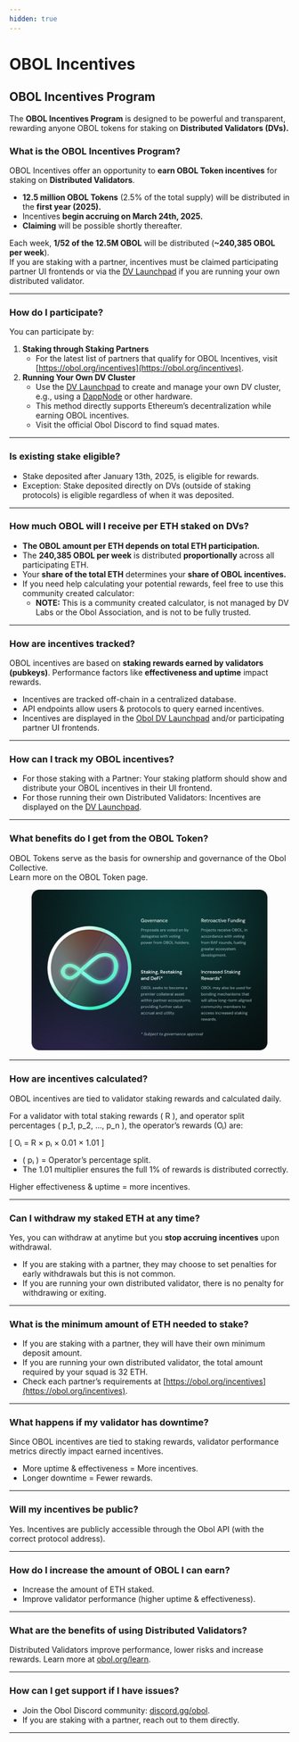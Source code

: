 ```yaml
---
hidden: true
---
```


# OBOL Incentives

## OBOL Incentives Program

The **OBOL Incentives Program** is designed to be powerful and transparent, rewarding anyone OBOL tokens for staking on **Distributed Validators (DVs).**

### What is the OBOL Incentives Program?

OBOL Incentives offer an opportunity to **earn OBOL Token incentives** for staking on **Distributed Validators**.

* **12.5 million OBOL Tokens** (2.5% of the total supply) will be distributed in the **first year (2025).**
* Incentives **begin accruing on March 24th, 2025.**
* **Claiming** will be possible shortly thereafter.

Each week, **1/52 of the 12.5M OBOL** will be distributed (**\~240,385 OBOL per week**).\
If you are staking with a partner, incentives must be claimed participating partner UI frontends or via the [DV Launchpad](https://launchpad.obol.org) if you are running your own distributed validator.

***

### How do I participate?

You can participate by:

1. **Staking through Staking Partners**
   * For the latest list of partners that qualify for OBOL Incentives, visit [https://obol.org/incentives](https://obol.org/incentives).
2. **Running Your Own DV Cluster**
   * Use the [DV Launchpad](https://launchpad.obol.org) to create and manage your own DV cluster, e.g., using a [DappNode](https://dappnode.com/) or other hardware.
   * This method directly supports Ethereum’s decentralization while earning OBOL incentives.
   * Visit the official Obol Discord to find squad mates.

***

### Is existing stake eligible?

* Stake deposited after January 13th, 2025, is eligible for rewards.
* Exception: Stake deposited directly on DVs (outside of staking protocols) is eligible regardless of when it was deposited.

***

### How much OBOL will I receive per ETH staked on DVs?

* **The OBOL amount per ETH depends on total ETH participation.**
* The **240,385 OBOL per week** is distributed **proportionally** across all participating ETH.
* Your **share of the total ETH** determines your **share of OBOL incentives.**
* If you need help calculating your potential rewards, feel free to use this community created calculator:
  * **NOTE:** This is a community created calculator, is not managed by DV Labs or the Obol Association, and is not to be fully trusted.&#x20;

***

### How are incentives tracked?

OBOL incentives are based on **staking rewards earned by validators (pubkeys)**. Performance factors like **effectiveness and uptime** impact rewards.

* Incentives are tracked off-chain in a centralized database.
* API endpoints allow users & protocols to query earned incentives.
* Incentives are displayed in the [Obol DV Launchpad](https://launchpad.obol.org) and/or participating partner UI frontends.

***

### How can I track my OBOL incentives?

* For those staking with a Partner: Your staking platform should show and distribute your OBOL incentives in their UI frontend.
* For those running their own Distributed Validators: Incentives are displayed on the [DV Launchpad](https://launchpad.obol.org).

***

### What benefits do I get from the OBOL Token?

OBOL Tokens serve as the basis for ownership and governance of the Obol Collective.\
Learn more on the OBOL Token page.

<figure><img src="../../.gitbook/assets/image (57).png" alt=""><figcaption></figcaption></figure>

***

### How are incentives calculated?

OBOL incentives are tied to validator staking rewards and calculated daily.

For a validator with total staking rewards ( R ), and operator split percentages ( p\_1, p\_2, ..., p\_n ), the operator’s rewards (Oᵢ) are:

\[ Oᵢ = R × pᵢ × 0.01 × 1.01 ]

* ( pᵢ ) = Operator’s percentage split.
* The 1.01 multiplier ensures the full 1% of rewards is distributed correctly.

Higher effectiveness & uptime = more incentives.

***

### Can I withdraw my staked ETH at any time?

Yes, you can withdraw at anytime but you **stop accruing incentives** upon withdrawal.

* If you are staking with a partner,  they may choose to set penalties for early withdrawals but this is not common.
* If you are running your own distributed validator, there is no penalty for withdrawing or exiting.

***

### What is the minimum amount of ETH needed to stake?

* If you are staking with a partner,  they will have their own minimum deposit amount.
* If you are running your own distributed validator, the total amount required by your squad is 32 ETH.
* Check each partner’s requirements at [https://obol.org/incentives](https://obol.org/incentives).

***

### What happens if my validator has downtime?

Since OBOL incentives are tied to staking rewards, validator performance metrics directly impact earned incentives.

* More uptime & effectiveness = More incentives.
* Longer downtime = Fewer rewards.

***

### Will my incentives be public?

Yes. Incentives are publicly accessible through the Obol API (with the correct protocol address).

***

### How do I increase the amount of OBOL I can earn?

* Increase the amount of ETH staked.
* Improve validator performance (higher uptime & effectiveness).

***

### What are the benefits of using Distributed Validators?

Distributed Validators improve performance, lower risks and increase rewards. Learn more at [obol.org/learn](https://obol.org/learn).

***

### How can I get support if I have issues?

* Join the Obol Discord community: [discord.gg/obol](https://discord.gg/obol).
* If you are staking with a partner, reach out to them directly.

***

